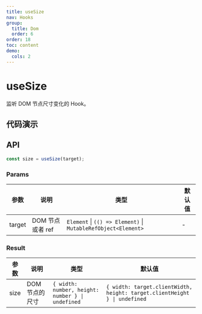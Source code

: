 ```yaml
---
title: useSize
nav: Hooks
group:
  title: Dom
  order: 6
order: 18
toc: content
demo:
  cols: 2
---
```


# useSize

监听 DOM 节点尺寸变化的 Hook。

## 代码演示

<code src="./demo/demo1.tsx"></code>
<code src="./demo/demo2.tsx"></code>

## API

```typescript
const size = useSize(target);
```

### Params

| 参数   | 说明             | 类型                                                          | 默认值 |
| ------ | ---------------- | ------------------------------------------------------------- | ------ |
| target | DOM 节点或者 ref | `Element` \| `(() => Element)` \| `MutableRefObject<Element>` | -      |

### Result

| 参数 | 说明           | 类型                                             | 默认值                                                                    |
| ---- | -------------- | ------------------------------------------------ | ------------------------------------------------------------------------- |
| size | DOM 节点的尺寸 | `{ width: number, height: number } \| undefined` | `{ width: target.clientWidth, height: target.clientHeight } \| undefined` |
